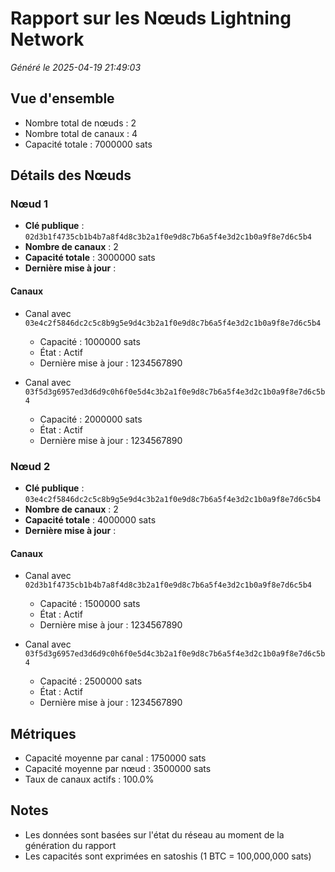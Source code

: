# Rapport sur les Nœuds Lightning Network
*Généré le 2025-04-19 21:49:03*

## Vue d'ensemble
- Nombre total de nœuds : 2
- Nombre total de canaux : 4
- Capacité totale : 7000000 sats

## Détails des Nœuds


### Nœud 1
- **Clé publique** : `02d3b1f4735cb1b4b7a8f4d8c3b2a1f0e9d8c7b6a5f4e3d2c1b0a9f8e7d6c5b4`
- **Nombre de canaux** : 2
- **Capacité totale** : 3000000 sats
- **Dernière mise à jour** : 

#### Canaux

- Canal avec `03e4c2f5846dc2c5c8b9g5e9d4c3b2a1f0e9d8c7b6a5f4e3d2c1b0a9f8e7d6c5b4`
  - Capacité : 1000000 sats
  - État : Actif
  - Dernière mise à jour : 1234567890

- Canal avec `03f5d3g6957ed3d6d9c0h6f0e5d4c3b2a1f0e9d8c7b6a5f4e3d2c1b0a9f8e7d6c5b4`
  - Capacité : 2000000 sats
  - État : Actif
  - Dernière mise à jour : 1234567890



### Nœud 2
- **Clé publique** : `03e4c2f5846dc2c5c8b9g5e9d4c3b2a1f0e9d8c7b6a5f4e3d2c1b0a9f8e7d6c5b4`
- **Nombre de canaux** : 2
- **Capacité totale** : 4000000 sats
- **Dernière mise à jour** : 

#### Canaux

- Canal avec `02d3b1f4735cb1b4b7a8f4d8c3b2a1f0e9d8c7b6a5f4e3d2c1b0a9f8e7d6c5b4`
  - Capacité : 1500000 sats
  - État : Actif
  - Dernière mise à jour : 1234567890

- Canal avec `03f5d3g6957ed3d6d9c0h6f0e5d4c3b2a1f0e9d8c7b6a5f4e3d2c1b0a9f8e7d6c5b4`
  - Capacité : 2500000 sats
  - État : Actif
  - Dernière mise à jour : 1234567890




## Métriques
- Capacité moyenne par canal : 1750000 sats
- Capacité moyenne par nœud : 3500000 sats
- Taux de canaux actifs : 100.0%

## Notes
- Les données sont basées sur l'état du réseau au moment de la génération du rapport
- Les capacités sont exprimées en satoshis (1 BTC = 100,000,000 sats)